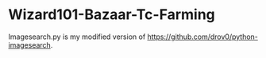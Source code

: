 # Wizard101-Bazaar-Tc-Farming
Imagesearch.py is my modified version of https://github.com/drov0/python-imagesearch.
